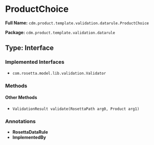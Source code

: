 # ProductChoice

**Full Name:** `cdm.product.template.validation.datarule.ProductChoice`

**Package:** `cdm.product.template.validation.datarule`

## Type: Interface

### Implemented Interfaces

- `com.rosetta.model.lib.validation.Validator`

### Methods

#### Other Methods

- `ValidationResult validate(RosettaPath arg0, Product arg1)`

### Annotations

- **RosettaDataRule**
- **ImplementedBy**

